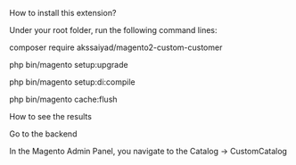 How to install this extension?

Under your root folder, run the following command lines:

composer require akssaiyad/magento2-custom-customer

php bin/magento setup:upgrade 

php bin/magento setup:di:compile

php bin/magento cache:flush

How to see the results

Go to the backend

In the Magento Admin Panel, you navigate to the Catalog → CustomCatalog
